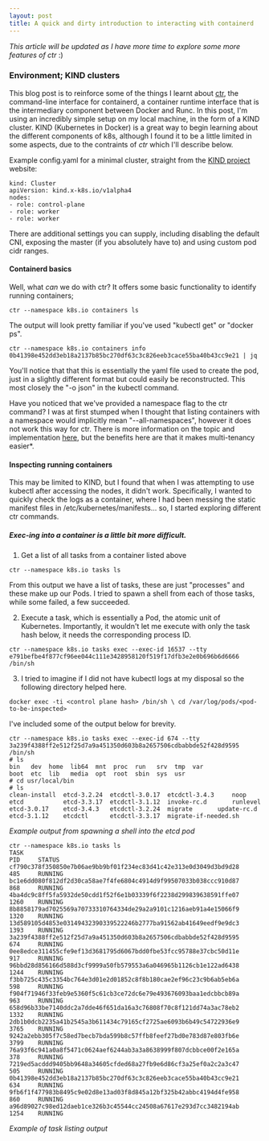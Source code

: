 ```yaml
---
layout: post
title: A quick and dirty introduction to interacting with containerd
---
```


*This article will be updated as I have more time to explore some more features of ctr* :)

### Environment; KIND clusters

This blog post is to reinforce some of the things I learnt about [ctr](https://github.com/containerd/containerd), the command-line interface for containerd, a container runtime interface that is the intermediary component between Docker and Runc. In this post, I'm using an incredibly simple setup on my local machine, in the form of a KIND cluster. KIND (Kubernetes in Docker) is a great way to begin learning about the different components of k8s, although I found it to be a little limited in some aspects, due to the contraints of *ctr* which I'll describe below.

Example config.yaml for a minimal cluster, straight from the [KIND project](https://kind.sigs.k8s.io/docs/user/quick-start/#creating-a-cluster) website:

```
kind: Cluster
apiVersion: kind.x-k8s.io/v1alpha4
nodes:
- role: control-plane
- role: worker
- role: worker
```
There are additional settings you can supply, including disabling the default CNI, exposing the master (if you absolutely have to) and using custom pod cidr ranges.

#### Containerd basics

Well, what _can_ we do with ctr? It offers some basic functionality to identify running containers;

`ctr --namespace k8s.io containers ls`

The output will look pretty familiar if you've used "kubectl get" or "docker ps".

`ctr --namespace k8s.io containers info 0b41398e452dd3eb18a2137b85bc270df63c3c826eeb3cace55ba40b43cc9e21 | jq`

You'll notice that that this is essentially the yaml file used to create the pod, just in a slightly different format but could easily be reconstructed. This most closely the "-o json" in the kubectl command.

Have you noticed that we've provided a namespace flag to the ctr command? I was at first stumped when I thought that listing containers with a namespace would implicitly mean "--all-namespaces", however it does not work this way for ctr. There is more information on the topic and implementation [here](https://github.com/containerd/containerd/blob/master/docs/namespaces.md), but the benefits here are that it makes multi-tenancy easier*.

#### Inspecting running containers

This may be limited to KIND, but I found that when I was attempting to use kubectl after accessing the nodes, it didn't work. Specifically, I wanted to quickly check the logs as a container, where I had been messing the static manifest files in /etc/kubernetes/manifests... so, I started exploring different ctr commands.

##### Exec-ing into a container is a little bit more difficult.

1. Get a list of all tasks from a container listed above

`ctr --namespace k8s.io tasks ls`

From this output we have a list of tasks, these are just "processes" and these make up our Pods. I tried to spawn a shell from each of those tasks, while some failed, a few succeeded.

2. Execute a task, which is essentially a Pod, the atomic unit of Kubernetes. Importantly, it wouldn't let me execute with only the task hash below, it needs the corresponding process ID.

`ctr --namespace k8s.io tasks exec --exec-id 16537 --tty e791befbe4f877cf96ee044c111e3428958120f519f17dfb3e2e0b696b6d6666 /bin/sh`

3. I tried to imagine if I did not have kubectl logs at my disposal so the following directory helped here.

`docker exec -ti <control plane hash> /bin/sh \
cd /var/log/pods/<pod-to-be-inspected>`

I've included some of the output below for brevity. 

```
ctr --namespace k8s.io tasks exec --exec-id 674 --tty 3a239f4388ff2e512f25d7a9a451350d603b8a2657506cdbabbde52f428d9595 /bin/sh
# ls
bin   dev  home  lib64	mnt  proc  run	 srv  tmp  var
boot  etc  lib	 media	opt  root  sbin  sys  usr
# cd usr/local/bin
# ls
clean-install  etcd-3.2.24  etcdctl-3.0.17  etcdctl-3.4.3	  noop
etcd	       etcd-3.3.17  etcdctl-3.1.12  invoke-rc.d		  runlevel
etcd-3.0.17    etcd-3.4.3   etcdctl-3.2.24  migrate		  update-rc.d
etcd-3.1.12    etcdctl	    etcdctl-3.3.17  migrate-if-needed.sh
```
   *Example output from spawning a shell into the etcd pod*

```
ctr --namespace k8s.io tasks ls
TASK                                                                PID     STATUS
cf790c378f350850e7b06ae9bb9bf01f234ec83d41c42e313e0d3049d3bd9d28    485     RUNNING
bc1e6dd080f812df2d30ca58ae7f4fe6804c4914d9f99507033b038ccc910d87    868     RUNNING
4ba4dc9c8ff5fa5932de50cdd1f52f6e1b03339f6f2238d299839638591ffe07    1260    RUNNING
8b8858179ad7025569a70733310764334de29a2a9101c1216aeb91a4e15066f9    1320    RUNNING
13d589105d4853e03149432390339522246b2777ba91562ab41649eedf9e9dc3    1393    RUNNING
3a239f4388ff2e512f25d7a9a451350d603b8a2657506cdbabbde52f428d9595    674     RUNNING
0ee8edce311455cfe9ef13d3681795d6067bdd0fbe53fcc95788e37cbc50d11e    917     RUNNING
96bbd28d856166d588d3cf9999a50fb579553a6a046965b1126cb1e122ad6438    1244    RUNNING
f3bb725c435c3354bc764e3d01e2d01852c8f8b180cae2ef96c23c9b6ab5eb6a    598     RUNNING
f904f71946f33feb9e5360f5c61cb3ce72dc6e79e493676093baa1edcbbcb89a    963     RUNNING
658d96b33be7140ddc2a7dde46f651da16a3c76808f70c8f121dd74a3ac78eb2    1332    RUNNING
2db1b0dcb2235a41b2545a3b611434c79165cf2725ae6093b6b49c54722936e9    3765    RUNNING
9242a2ebb305f7c58ed7becb7bda599b8c57ffb8feef27bd0e783d87e803fb6e    3799    RUNNING
76a93f6c941a0a8f5471c0624aef6244ab3a3a8638999f807dcbbce00f2e165a    378     RUNNING
7219ed5acddd9405bb9648a34605cfded68a27fb9e6d86cf3a25ef0a2c2a3c47    505     RUNNING
0b41398e452dd3eb18a2137b85bc270df63c3c826eeb3cace55ba40b43cc9e21    634     RUNNING
9fb6f1f477983b8495c9e02d8e13ad03f8d845a12bf325b42abbc4194d4fe958    860     RUNNING
a96d89027c98ed12daeb1ce326b3c45544cc24508a67617e293d7cc3482194ab    1254    RUNNING
```
   *Example of task listing output*
   


